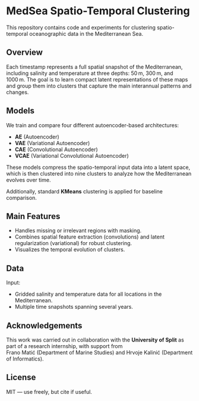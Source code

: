 # MedSea Spatio-Temporal Clustering

This repository contains code and experiments for clustering spatio-temporal oceanographic data in the Mediterranean Sea.

## Overview

Each timestamp represents a full spatial snapshot of the Mediterranean, including salinity and temperature at three depths: 50 m, 300 m, and 1000 m. The goal is to learn compact latent representations of these maps and group them into clusters that capture the main interannual patterns and changes.

## Models

We train and compare four different autoencoder-based architectures:
- **AE** (Autoencoder)
- **VAE** (Variational Autoencoder)
- **CAE** (Convolutional Autoencoder)
- **VCAE** (Variational Convolutional Autoencoder)

These models compress the spatio-temporal input data into a latent space, which is then clustered into nine clusters to analyze how the Mediterranean evolves over time.

Additionally, standard **KMeans** clustering is applied for baseline comparison.

## Main Features

- Handles missing or irrelevant regions with masking.
- Combines spatial feature extraction (convolutions) and latent regularization (variational) for robust clustering.
- Visualizes the temporal evolution of clusters.

## Data

Input:  
- Gridded salinity and temperature data for all locations in the Mediterranean.
- Multiple time snapshots spanning several years.

## Acknowledgements

This work was carried out in collaboration with the **University of Split** as part of a research internship, with support from  
Frano Matić (Department of Marine Studies) and Hrvoje Kalinić (Department of Informatics).

## License

MIT — use freely, but cite if useful.
